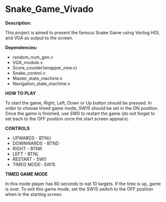 # Snake_Game_Vivado

**Description:** 

This project is aimed to present the famous Snake Game using Verilog HDL and VGA as output to the screen. 
               
**Dependencies:** 
- random_num_gen.v
- VGA_module.v
- Score_counter(wrapper_new.v)
- Snake_control.v
- Master_state_machine.v
- Navigation_state_machine.v
 
**HOW TO PLAY**

To start the game, Right, Left, Down or Up button should be pressed. In order to choose timed game mode, SW15 should be set in the ON position. Once the game is finished, use SW0 to restart the game (do not forget to set bach to the OFF position once the start screen appears).

**CONTROLS**

* UPWARDS   - BTNU
* DOWNWARDS - BTND
* RIGHT     - BTNR
* LEFT      - BTNL
* RESTART   - SW0
* TIMED MODE- SW15

**TIMED GAME MODE**

In this mode player has 60 seconds to eat 10 targets. If the time is up, game is over. To exit this game mode, set the SW15 switch to the OFF position when in the starting screen.

